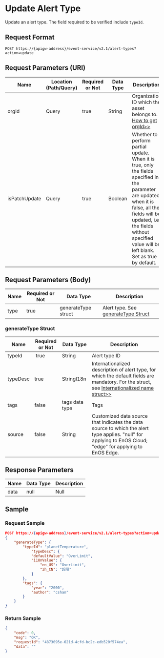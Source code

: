 # Update Alert Type

Update an alert type. The field required to be verified include `typeId`.

## Request Format

```
POST https://{apigw-address}/event-service/v2.1/alert-types?action=update
```

## Request Parameters (URI)

| Name | Location (Path/Query) | Required or Not | Data Type | Description |
|---------------|------------------|----------|-----------|--------------|
| orgId         | Query            | true     | String    | Organization ID which the asset belongs to. [How to get orgId>>](/docs/api/en/latest/api_faqs#how-to-get-organization-id-orgid-orgid) |
|isPatchUpdate|Query|true|Boolean|Whether to perform partial update. <br>When it is true, only the fields specified in the parameter are updated; <br>when it is false, all the fields will be updated, i.e. the fields without specified value will be left blank. Set as true by default.|


## Request Parameters (Body)
| Name            | Required or Not | Data Type | Description |
|------|-----------------|-----------|-------------|
| type |   true  |  generateType struct   |  Alert type. See [generateType Struct](update_alert_type#generatetype-struct-generatetype) |



### generateType Struct <generatetype>

| Name | Required or Not | Data Type | Description                        |
|----------|--------------|--------------|-------------------------------------|
| typeId   |  true        | String       | Alert type ID|
| typeDesc | true         | StringI18n   | Internationalized description of alert type, for which the default fields are mandatory. For the struct, see [Internationalized name struct>>](/docs/api/en/latest/api_faqs.html#internationalized-name-struct)|
| tags     | false        | tags data type  | Tags |
| source |false| String |Customized data source that indicates the data source to which the alert type applies. "null" for applying to EnOS Cloud; "edge" for applying to EnOS Edge.|


## Response Parameters

| Name | Data Type     | Description          |
|-------|----------------|---------------------------|
| data |  null |  Null |



## Sample

### Request Sample

```json
POST https://{apigw-address}/event-service/v2.1/alert-types?action=update&orgId=1c499110e8800000&isPatchUpdate=false
{
	"generateType": {
		"typeId": "planetTemperature",
 	        "typeDesc": {
			"defaultValue": "OverLimit",
			"i18nValue": {
				"en_US": "OverLimit",
				"zh_CN": "超限"
			}
		},
		"tags": {
			"year": "2000",
			"author": "cshan"
		}
	}
}
```

### Return Sample

```json
{
	"code": 0,
	"msg": "OK",
	"requestId": "4873095e-621d-4cfd-bc2c-edb520f574ea",
	"data": ""
}
```
